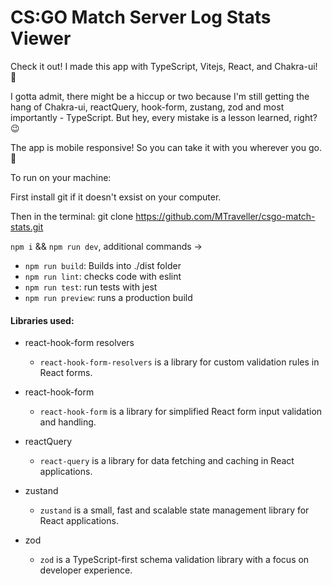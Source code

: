# CS:GO Match Server Log Stats Viewer

Check it out! I made this app with TypeScript, Vitejs, React, and Chakra-ui! 🚀

I gotta admit, there might be a hiccup or two because I'm still getting the hang of Chakra-ui, reactQuery, hook-form, zustang, zod and most importantly - TypeScript. But hey, every mistake is a lesson learned, right? 😉

The app is mobile responsive! So you can take it with you wherever you go. 📱

To run on your machine:

First install git if it doesn't exsist on your computer.

Then in the terminal: git clone https://github.com/MTraveller/csgo-match-stats.git

`npm i` && `npm run dev`, additional commands ->

- `npm run build`: Builds into ./dist folder
- `npm run lint`: checks code with eslint
- `npm run test`: run tests with jest
- `npm run preview`: runs a production build

#### Libraries used:

- react-hook-form resolvers
    - `react-hook-form-resolvers` is a library for custom validation rules in React forms.
  
- react-hook-form
    - `react-hook-form` is a library for simplified React form input validation and handling.

- reactQuery
    - `react-query` is a library for data fetching and caching in React applications. 

- zustand
    - `zustand` is a small, fast and scalable state management library for React applications.
  
- zod
    - `zod` is a TypeScript-first schema validation library with a focus on developer experience. 
